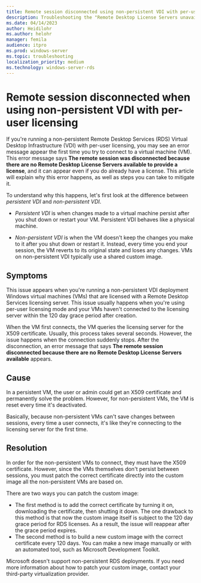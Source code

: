 ```yaml
---
title: Remote session disconnected using non-persistent VDI with per-user licensing
description: Troubleshooting the "Remote Desktop License Servers unavailable" error when trying to connect to a remote session using non-persistent VDI.
ms.date: 04/14/2023
author: Heidilohr
ms.author: helohr
manager: femila
audience: itpro
ms.prod: windows-server
ms.topic: troubleshooting
localization_priority: medium
ms.technology: windows-server-rds
---
```


# Remote session disconnected when using non-persistent VDI with per-user licensing

If you're running a non-persistent Remote Desktop Services (RDS) Virtual Desktop Infrastructure (VDI) with per-user licensing, you may see an error message appear the first time you try to connect to a virtual machine (VM). This error message says **The remote session was disconnected because there are no Remote Desktop License Servers available to provide a license**, and it can appear even if you do already have a license. This article will explain why this error happens, as well as steps you can take to mitigate it.

To understand why this happens, let's first look at the difference between *persistent VDI* and *non-persistent VDI*.

- *Persistent VDI* is when changes made to a virtual machine persist after you shut down or restart your VM. Persistent VDI behaves like a physical machine.

- *Non-persistent VDI* is when the VM doesn't keep the changes you make to it after you shut down or restart it. Instead, every time you end your session, the VM reverts to its original state and loses any changes. VMs on non-persistent VDI typically use a shared custom image.

## Symptoms

This issue appears when you're running a non-persistent VDI deployment Windows virtual machines (VMs) that are licensed with a Remote Desktop Services licensing server. This issue usually happens when you're using per-user licensing mode and your VMs haven't connected to the licensing server within the 120 day grace period after creation.

When the VM first connects, the VM queries the licensing server for the X509 certificate. Usually, this process takes several seconds. However, the issue happens when the connection suddenly stops. After the disconnection, an error message that says **The remote session disconnected because there are no Remote Desktop License Servers available** appears.

## Cause

In a persistent VM, the user or admin could get an X509 certificate and permanently solve the problem. However, for non-persistent VMs, the VM is reset every time it's deactivated.

Basically, because non-persistent VMs can't save changes between sessions, every time a user connects, it's like they're connecting to the licensing server for the first time.

## Resolution

In order for the non-persistent VMs to connect, they must have the X509 certificate. However, since the VMs themselves don't persist between sessions, you must patch the correct certificate directly into the custom image all the non-persistent VMs are based on.

There are two ways you can patch the custom image:

- The first method is to add the correct certificate by turning it on, downloading the certificate, then shutting it down. The one drawback to this method is that now the custom image itself is subject to the 120 day grace period for RDS licenses. As a result, the issue will reappear after the grace period expires.
- The second method is to build a new custom image with the correct certificate every 120 days. You can make a new image manually or with an automated tool, such as Microsoft Development Toolkit.

Microsoft doesn't support non-persistent RDS deployments. If you need more information about how to patch your custom image, contact your third-party virtualization provider.
